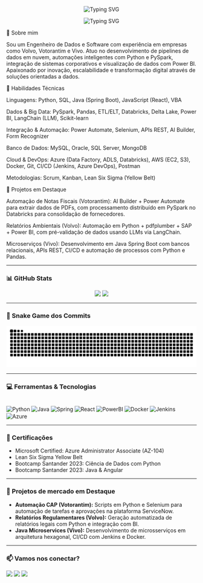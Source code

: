 <p align="center">
  <img src="https://readme-typing-svg.demolab.com?font=Fira+Code&color=00FFAB&size=26&pause=3000&center=true&vCenter=true&width=450&lines=Guilherme+Henrique+Pereira" alt="Typing SVG" />
</p>
<p align="center">
  <img src="https://readme-typing-svg.demolab.com?font=Fira+Code&color=00BFFF&size=20&pause=3000&center=true&vCenter=true&width=400&lines=Engenheiro+de+Software" alt="Typing SVG" />
</p>

👋 Sobre mim

Sou um Engenheiro de Dados e Software com experiência em empresas como Volvo, Votorantim e Vivo.
Atuo no desenvolvimento de pipelines de dados em nuvem, automações inteligentes com Python e PySpark, integração de sistemas corporativos e visualização de dados com Power BI.
Apaixonado por inovação, escalabilidade e transformação digital através de soluções orientadas a dados.

🧠 Habilidades Técnicas

Linguagens: Python, SQL, Java (Spring Boot), JavaScript (React), VBA

Dados & Big Data: PySpark, Pandas, ETL/ELT, Databricks, Delta Lake, Power BI, LangChain (LLM), Scikit-learn

Integração & Automação: Power Automate, Selenium, APIs REST, AI Builder, Form Recognizer

Banco de Dados: MySQL, Oracle, SQL Server, MongoDB

Cloud & DevOps: Azure (Data Factory, ADLS, Databricks), AWS (EC2, S3), Docker, Git, CI/CD (Jenkins, Azure DevOps), Postman

Metodologias: Scrum, Kanban, Lean Six Sigma (Yellow Belt)

🚀 Projetos em Destaque

Automação de Notas Fiscais (Votorantim): AI Builder + Power Automate para extrair dados de PDFs, com processamento distribuído em PySpark no Databricks para consolidação de fornecedores.

Relatórios Ambientais (Volvo): Automação em Python + pdfplumber + SAP + Power BI, com pré-validação de dados usando LLMs via LangChain.

Microserviços (Vivo): Desenvolvimento em Java Spring Boot com bancos relacionais, APIs REST, CI/CD e automação de processos com Python e Pandas.

---

### 📊 GitHub Stats

<div align="center">
  <img height="150em" src="https://github-readme-stats.vercel.app/api?username=GHPXD&show_icons=true&theme=tokyonight&count_private=true&hide_title=true" />
  <img height="150em" src="https://github-readme-stats.vercel.app/api/top-langs/?username=GHPXD&layout=compact&theme=tokyonight&hide_title=true" />
</div>

---
### 🐍 Snake Game dos Commits

<picture>
  <source media="(prefers-color-scheme: dark)" srcset="https://raw.githubusercontent.com/GHPXD/GHPXD/output/github-contribution-grid-snake-dark.svg?palette=github-dark" />
  <img alt="snake animation" src="https://raw.githubusercontent.com/GHPXD/GHPXD/output/github-contribution-grid-snake.svg" />
</picture>

---
### 💻 Ferramentas & Tecnologias

<div style="display: inline_block"><br>
  <img align="center" alt="Python" height="40" src="https://cdn.jsdelivr.net/gh/devicons/devicon/icons/python/python-original.svg">
  <img align="center" alt="Java" height="40" src="https://cdn.jsdelivr.net/gh/devicons/devicon/icons/java/java-original.svg">
  <img align="center" alt="Spring" height="40" src="https://cdn.jsdelivr.net/gh/devicons/devicon/icons/spring/spring-original.svg">
  <img align="center" alt="React" height="40" src="https://cdn.jsdelivr.net/gh/devicons/devicon/icons/react/react-original.svg">
  <img align="center" alt="PowerBI" height="40" src="https://img.icons8.com/color/48/000000/power-bi.png">
  <img align="center" alt="Docker" height="40" src="https://cdn.jsdelivr.net/gh/devicons/devicon/icons/docker/docker-original.svg">
  <img align="center" alt="Jenkins" height="40" src="https://cdn.jsdelivr.net/gh/devicons/devicon/icons/jenkins/jenkins-original.svg">
  <img align="center" alt="Azure" height="40" src="https://cdn.jsdelivr.net/gh/devicons/devicon/icons/azure/azure-original.svg">
</div>


---

### 📌 Certificações

- Microsoft Certified: Azure Administrator Associate (AZ-104)
- Lean Six Sigma Yellow Belt
- Bootcamp Santander 2023: Ciência de Dados com Python
- Bootcamp Santander 2023: Java & Angular

---

### 🚀 Projetos de mercado em Destaque

- **Automação CAP (Votorantim):** Scripts em Python e Selenium para automação de tarefas e aprovações na plataforma ServiceNow.
- **Relatórios Regulamentares (Volvo):** Geração automatizada de relatórios legais com Python e integração com BI.
- **Java Microservices (Vivo):** Desenvolvimento de microsserviços em arquitetura hexagonal, CI/CD com Jenkins e Docker.

---


### 📫 Vamos nos conectar?

<p align="left">
  <a href="mailto:ghp17@outlook.com"><img src="https://img.shields.io/badge/Email-%230077B5?style=for-the-badge&logo=gmail&logoColor=white" /></a>
  <a href="https://www.linkedin.com/in/ghpxd" target="_blank"><img src="https://img.shields.io/badge/-LinkedIn-%230077B5?style=for-the-badge&logo=linkedin&logoColor=white" /></a>
  <a href="https://discord.com/users/ghpxd" target="_blank"><img src="https://img.shields.io/badge/Discord-5865F2?style=for-the-badge&logo=discord&logoColor=white" /></a>
</p>
